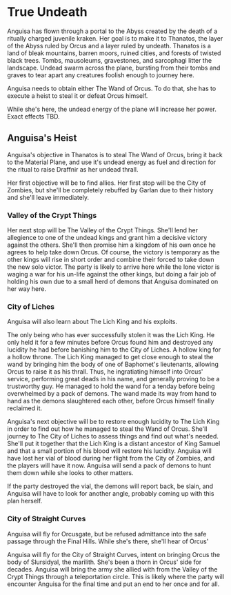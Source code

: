 # True Undeath
Anguisa has flown through a portal to the Abyss created by the death of a ritually charged juvenile kraken. Her goal is to make it to Thanatos, the layer of the Abyss ruled by Orcus and a layer ruled by undeath. Thanatos is a land of bleak mountains, barren moors, ruined cities, and forests of twisted black trees. Tombs, mausoleums, gravestones, and sarcophagi litter the landscape. Undead swarm across the plane, bursting from their tombs and graves to tear apart any creatures foolish enough to journey here.

Anguisa needs to obtain either The Wand of Orcus. To do that, she has to execute a heist to steal it or defeat Orcus himself.

While she's here, the undead energy of the plane will increase her power. Exact effects TBD.

## Anguisa's Heist
Anguisa's objective in Thanatos is to steal The Wand of Orcus, bring it back to the Material Plane, and use it's undead energy as fuel and direction for the ritual to raise Draffnir as her undead thrall.

Her first objective will be to find allies. Her first stop will be the City of Zombies, but she'll be completely rebuffed by Garlan due to their history and she'll leave immediately.

### Valley of the Crypt Things
Her next stop will be The Valley of the Crypt Things. She'll lend her allegience to one of the undead kings and grant him a decisive victory against the others. She'll then promise him a kingdom of his own once he agrees to help take down Orcus. Of course, the victory is temporary as the other kings will rise in short order and combine their forced to take down the new solo victor. The party is likely to arrive here while the lone victor is waging a war for his un-life against the other kings, but doing a fair job of holding his own due to a small herd of demons that Anguisa dominated on her way here.

### City of Liches
Anguisa will also learn about The Lich King and his exploits.

The only being who has ever successfully stolen it was the Lich King. He only held it for a few minutes before Orcus found him and destroyed any lucidity he had before banishing him to the City of Liches. A hollow king for a hollow throne. The Lich King managed to get close enough to steal the wand by bringing him the body of one of Baphomet's lieutenants, allowing Orcus to raise it as his thrall. Thus, he ingratiating himself into Orcus' service, performing great deads in his name, and generally proving to be a trustworthy guy. He managed to hold the wand for a tenday before being overwhelmed by a pack of demons. The wand made its way from hand to hand as the demons slaughtered each other, before Orcus himself finally reclaimed it.

Anguisa's next objective will be to restore enough lucidity to The Lich King in order to find out how he managed to steal the Wand of Orcus. She'll journey to The City of Liches to assess things and find out what's needed. She'll put it together that the Lich King is a distant ancestor of King Samuel and that a small portion of his blood will restore his lucidity. Anguisa will have lost her vial of blood during her flight from the City of Zombies, and the players will have it now. Anguisa will send a pack of demons to hunt them down while she looks to other matters.

If the party destroyed the vial, the demons will report back, be slain, and Anguisa will have to look for another angle, probably coming up with this plan herself.

### City of Straight Curves
Anguisa will fly for Orcusgate, but be refused admittance into the safe passage through the Final Hills. While she's there, she'll hear of Orcus' 

Anguisa will fly for the City of Straight Curves, intent on bringing Orcus the body of Slursidyal, the marilith. She's been a thorn in Orcus' side for decades. Anguisa will bring the army she allied with from the Valley of the Crypt Things through a teleportation circle. This is likely where the party will encounter Anguisa for the final time and put an end to her once and for all.
